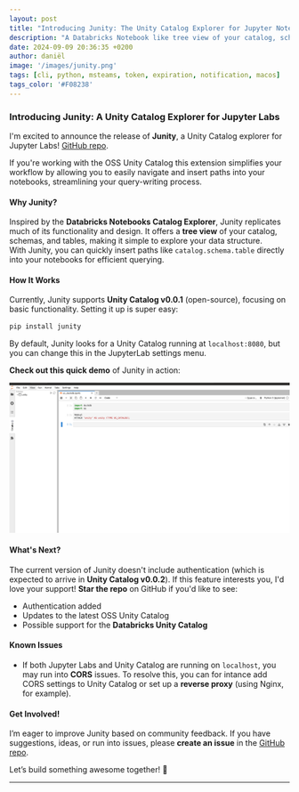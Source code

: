 ```yaml
---
layout: post
title: "Introducing Junity: The Unity Catalog Explorer for Jupyter Notebooks"
description: "A Databricks Notebook like tree view of your catalog, schemas, and tables."
date: 2024-09-09 20:36:35 +0200
author: daniël 
image: '/images/junity.png'
tags: [cli, python, msteams, token, expiration, notification, macos]
tags_color: '#F08238'
---
```


### Introducing Junity: A Unity Catalog Explorer for Jupyter Labs

I'm excited to announce the release of **Junity**, a Unity Catalog explorer for Jupyter Labs! [GitHub repo](https://github.com/dan1elt0m/junity). 

If you're working with the OSS Unity Catalog this extension simplifies your workflow by allowing you to
easily navigate and insert paths into your notebooks, streamlining your query-writing process.

#### Why Junity?
Inspired by the **Databricks Notebooks Catalog Explorer**, Junity replicates much of its functionality and design.
It offers a **tree view** of your catalog, schemas, and tables, making it simple to explore your data structure.  
With Junity, you can quickly insert paths like `catalog.schema.table` directly into your notebooks for efficient querying.

#### How It Works
Currently, Junity supports **Unity Catalog v0.0.1** (open-source), focusing on basic functionality. 
Setting it up is super easy:

```bash
pip install junity
```

By default, Junity looks for a Unity Catalog running at `localhost:8080`, but you can change this in the JupyterLab settings menu.

**Check out this quick demo** of Junity in action:

![Junity Demo](../images/junity-demo.gif)

#### What's Next?
The current version of Junity doesn't include authentication (which is expected to arrive in **Unity Catalog v0.0.2**). If this feature interests you, I'd love your support! **Star the repo** on GitHub if you'd like to see:
- Authentication added
- Updates to the latest OSS Unity Catalog
- Possible support for the **Databricks Unity Catalog**

#### Known Issues
- If both Jupyter Labs and Unity Catalog are running on `localhost`, you may run into **CORS** issues. 
To resolve this, you can for intance add CORS settings to Unity Catalog or set up a **reverse proxy** (using Nginx, for example). 

#### Get Involved!
I’m eager to improve Junity based on community feedback. If you have suggestions, ideas, or run into issues, please **create an issue** in the [GitHub repo](https://github.com/dan1elt0m/junity).

Let’s build something awesome together! 🚀

--- 
